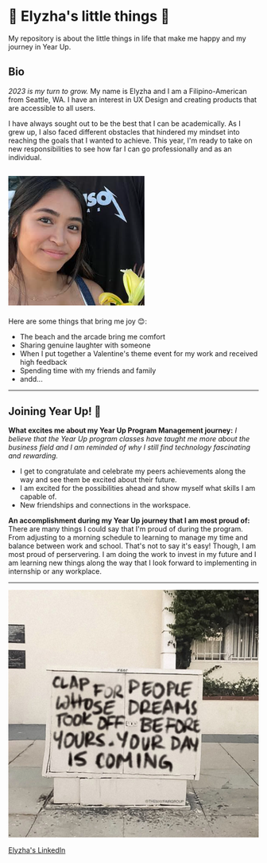 # 🌼 Elyzha's little things 🌸  
My repository is about the little things in life that make me happy and my journey in Year Up. 

## Bio
*2023 is my turn to grow.* My name is Elyzha and I am a Filipino-American from Seattle, WA. I have an interest in UX Design and creating products that are accessible to all users. 

I have always sought out to be the best that I can be academically. As I grew up, I also faced different obstacles that hindered my mindset into reaching the goals that I wanted to achieve. This year, I'm ready to take on new responsibilities to see how far I can go professionally and as an individual.

![alt text](me.PNG)
---

Here are some things that bring me joy 😊:
- The beach and the arcade bring me comfort
- Sharing genuine laughter with someone
- When I put together a Valentine's theme event for my work and received high feedback
- Spending time with my friends and family
- andd...

---

## Joining Year Up! 🦋

**What excites me about my Year Up Program Management journey:**
*I believe that the Year Up program classes have taught me more about the business field and I am reminded of why I still find technology fascinating and rewarding.*
- I get to congratulate and celebrate my peers achievements along the way and see them be excited about their future.
- I am excited for the possibilities ahead and show myself what skills I am capable of.
- New friendships and connections in the workspace.

**An accomplishment during my Year Up journey that I am most proud of:**
There are many things I could say that I'm proud of during the program. From adjusting to a morning schedule to learning to manage my time and balance between work and school. That's not to say it's easy! Though, I am most proud of perservering. I am doing the work to invest in my future and I am learning new things along the way that I look forward to implementing in internship or any workplace.

---
 
![alt text](dreams.jpeg)

[Elyzha's LinkedIn](https://www.linkedin.com/in/elyzha-a-profile/)
